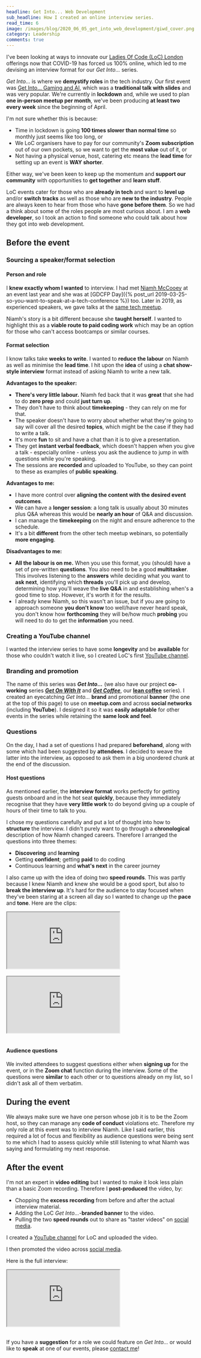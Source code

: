 ```yaml
---
headline: Get Into... Web Development
sub_headline: How I created an online interview series.
read_time: 6
image: /images/blog/2020_06_05_get_into_web_development/giwd_cover.png
category: Leadership
comments: true
---
```


I've been looking at ways to innovate our [Ladies Of Code (LoC) London](https://www.meetup.com/Ladies-of-Code-UK) offerings now that COVID-19 has forced us 100% online, which led to me devising an interview format for our *Get Into...* series.

*Get Into...* is where we **demystify roles** in the tech industry.  Our first event was [Get Into... Gaming and AI](https://www.meetup.com/Ladies-of-Code-UK/events/269878055/), which was a **traditional talk with slides** and was very popular.  We're currently in **lockdown** and, while we used to plan **one in-person meetup per month**, we've been producing **at least two every week** since the beginning of April.

I'm not sure whether this is because:

* Time in lockdown is going **100 times slower than normal time** so monthly just seems like too long, or
* We LoC organisers have to pay for our community's **Zoom subscription** out of our own pockets, so we want to get the **most value** out of it, or
* Not having a physical venue, host, catering etc means the **lead time** for setting up an event is **WAY shorter**.

Either way, we've been keen to keep up the momentum and **support our community** with opportunities to **get together** and **learn stuff**.

LoC events cater for those who are **already in tech** and want to **level up** and/or **switch tracks** as well as those who are **new to the industry**.  People are always keen to hear from those who have **gone before them**.  So we had a think about some of the roles people are most curious about.  I am a **web developer**, so I took an action to find someone who could talk about how they got into web development.

## Before the event

### Sourcing a speaker/format selection

#### Person and role

I **knew exactly whom I wanted** to interview.  I had met [Niamh McCooey](https://twitter.com/niamhmccoo) at an event last year and she was at [GDCFP Day]({% post_url 2019-03-25-so-you-want-to-speak-at-a-tech-conference %}) too.  Later in 2019, as experienced speakers, we gave talks at the [same tech meetup](https://codebar.io/meetings/monthly-oct-2019).

Niamh's story is a bit different because she **taught herself**.  I wanted to highlight this as a **viable route to paid coding work** which may be an option for those who can't access bootcamps or similar courses.

#### Format selection

I know talks take **weeks to write**.  I wanted to **reduce the labour** on Niamh as well as minimise the **lead time**.  I hit upon the **idea** of using a **chat show-style interview** format instead of asking Niamh to write a new talk.

**Advantages to the speaker:**

* **There's very little labour.**  Niamh fed back that it was **great** that she had to do **zero prep** and could **just turn up**.
* They don't have to think about **timekeeping** - they can rely on me for that.
* The speaker doesn't have to worry about whether what they're going to say will cover all the desired **topics**, which might be the case if they had to write a talk.
* It's more **fun** to sit and have a chat than it is to give a presentation.
* They get **instant verbal feedback**, which doesn't happen when you give a talk - especially online - unless you ask the audience to jump in with questions while you're speaking.
* The sessions are **recorded** and uploaded to YouTube, so they can point to these as examples of **public speaking**.

**Advantages to me:**

* I have more control over **aligning the content with the desired event outcomes**.
* We can have a **longer session**: a long talk is usually about 30 minutes plus Q&A whereas this would be **nearly an hour** of Q&A and discussion.
* I can manage the **timekeeping** on the night and ensure adherence to the schedule.
* It's a bit **different** from the other tech meetup webinars, so potentially **more engaging**.

**Disadvantages to me:**

* **All the labour is on me.**  When you use this format, you (should) have a set of pre-written **questions**.  You also need to be a good **multitasker**.  This involves listening to the **answers** while deciding what you want to **ask next**, identifying which **threads** you'll pick up and develop, determining how you'll weave the **live Q&A** in and establishing when's a good time to stop.  However, it's worth it for the results.
* I already knew Niamh, so this wasn't an issue, but if you are going to approach someone **you don't know** too well/have never heard speak, you don't know how **forthcoming** they will be/how much **probing** you will need to do to get the **information** you need.

### Creating a YouTube channel

I wanted the interview series to have some **longevity** and be **available** for those who couldn't watch it live, so I created LoC's first [YouTube channel](https://www.youtube.com/channel/UCF-o7cvylZZjRkoZhe1T5zw/videos).

### Branding and promotion

The name of this series was ***Get Into...*** (we also have our project **co-working** series [***Get On With It***](/blog/2020/05/10/get-on-with-it) and [***Get Coffee***](https://www.meetup.com/Ladies-of-Code-UK/events/270677983/), our [**lean coffee**](https://leancoffee.org/) series).  I created an eyecatching *Get Into...* **brand** and promotional **banner** (the one at the top of this page) to use on **meetup.com** and across **social networks** (including **YouTube**).  I designed it so it was **easily adaptable** for other events in the series while retaining the **same look and feel**.

### Questions

On the day, I had a set of questions I had prepared **beforehand**, along with some which had been suggested by **attendees**.  I decided to weave the latter into the interview, as opposed to ask them in a big unordered chunk at the end of the discussion.

#### Host questions

As mentioned earlier, the **interview format** works perfectly for getting guests onboard and in the hot seat **quickly**, because they immediately recognise that they have **very little work** to do beyond giving up a couple of hours of their time to talk to you.

I chose my questions carefully and put a lot of thought into how to **structure** the interview.  I didn't purely want to go through a **chronological** description of how Niamh changed careers.  Therefore I arranged the questions into three themes:

* **Discovering** and **learning**
* Getting **confident**; getting **paid** to do coding
* Continuous learning and **what's next** in the career journey

I also came up with the idea of doing two **speed rounds**.  This was partly because I knew Niamh and knew she would be a good sport, but also to **break the interview up**.  It's hard for the audience to stay focused when they've been staring at a screen all day so I wanted to change up the **pace** and **tone**.  Here are the clips:

<div class="embed-responsive embed-responsive-16by9">
  <iframe class="embed-responsive-item" src="https://www.youtube.com/embed/1cDdGf7VDTw" allowfullscreen></iframe>
</div><br/>

<div class="embed-responsive embed-responsive-16by9">
  <iframe class="embed-responsive-item" src="https://www.youtube.com/embed/NSOwXI6ohnA" allowfullscreen></iframe>
</div><br/>

#### Audience questions

We invited attendees to suggest questions either when **signing up** for the event, or in the **Zoom chat** function during the interview.  Some of the questions were **similar** to each other or to questions already on my list, so I didn't ask all of them verbatim.

## During the event

We always make sure we have one person whose job it is to be the Zoom host, so they can manage any **code of conduct** violations etc.  Therefore my only role at this event was to interview Niamh.  Like I said earlier, this required a lot of focus and flexibility as audience questions were being sent to me which I had to assess quickly while still listening to what Niamh was saying and formulating my next response.

## After the event

I'm not an expert in **video editing** but I wanted to make it look less plain than a basic Zoom recording.  Therefore I **post-produced** the video, by:

* Chopping the **excess recording** from before and after the actual interview material. 
* Adding the LoC *Get Into...*-**branded banner** to the video.
* Pulling the two **speed rounds** out to share as "taster videos" on [social media](https://twitter.com/SuzeShardlow/status/1257240046916243456?s=20).

I created a [YouTube channel](https://www.youtube.com/channel/UCF-o7cvylZZjRkoZhe1T5zw) for LoC and uploaded the video.

I then promoted the video across [social media](https://www.linkedin.com/posts/activity-6662739656297205760-zZgl).

Here is the full interview:

<div class="embed-responsive embed-responsive-16by9">
  <iframe class="embed-responsive-item" src="https://www.youtube.com/embed/80YTIqciZW8" allowfullscreen></iframe>
</div><br/>

If you have a **suggestion** for a role we could feature on *Get Into...* or would like to **speak** at one of our events, please <a href="#" class="email">contact me</a>!
